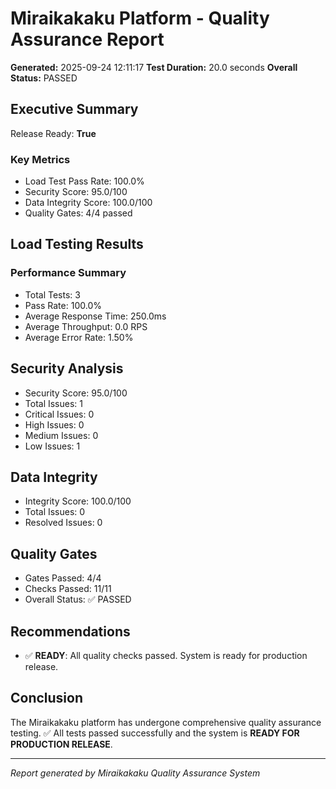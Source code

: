 
# Miraikakaku Platform - Quality Assurance Report

**Generated:** 2025-09-24 12:11:17
**Test Duration:** 20.0 seconds
**Overall Status:** PASSED

## Executive Summary

Release Ready: **True**

### Key Metrics
- Load Test Pass Rate: 100.0%
- Security Score: 95.0/100
- Data Integrity Score: 100.0/100
- Quality Gates: 4/4 passed

## Load Testing Results

### Performance Summary

- Total Tests: 3
- Pass Rate: 100.0%
- Average Response Time: 250.0ms
- Average Throughput: 0.0 RPS
- Average Error Rate: 1.50%


## Security Analysis

- Security Score: 95.0/100
- Total Issues: 1
- Critical Issues: 0
- High Issues: 0
- Medium Issues: 0
- Low Issues: 1


## Data Integrity

- Integrity Score: 100.0/100
- Total Issues: 0
- Resolved Issues: 0


## Quality Gates

- Gates Passed: 4/4
- Checks Passed: 11/11
- Overall Status: ✅ PASSED


## Recommendations

- ✅ **READY**: All quality checks passed. System is ready for production release.


## Conclusion

The Miraikakaku platform has undergone comprehensive quality assurance testing.
✅ All tests passed successfully and the system is **READY FOR PRODUCTION RELEASE**.

---
*Report generated by Miraikakaku Quality Assurance System*
